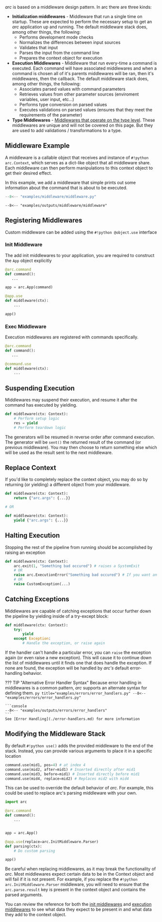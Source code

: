 *arc* is based on a middleware design pattern. In arc there are three kinds:

- **Initialization middlewares** - Middleware that run a single time on startup. These are expected to perform the necessary setup to get an *arc* application up and running. The default middleware stack does, among other things, the following:
    - Performs development mode checks
    - Normalizes the differences between input sources
    - Validates that input
    - Parses the input from the command line
    - Prepares the context object for execution
- **Execution Middlewares** - Middleware that run every-time a command is executed. Each command will have associated middlewares and when a command is chosen all of it's parents middlewares will be ran, then it's middlewares, then the callback. The default middleware stack does, among other things, the following:
    - Associates parsed values with command parameters
    - Retrieves values from other parameter sources (enviroment variables, user input, etc...)
    - Performs type conversion on parsed values
    - Executes validations on parsed values (ensures that they meet the requirements of the parameter)
- **Type Middlewares** - [Middlewares that operate on the type level](./parameters/types/type-middleware.md). These middlewares are unique and will not be covered on this page. But they are used to add validations / transformations to a type.


## Middleware Example
A middleware is a callable object that receives and instance of `#!python arc.Context`, which serves as a dict-like object that all middleware share. Each middleware can then perform manipulations to this context object to get their desired effect.

In this example, we add a middleware that simple prints out some information about the command that is about to be executed.

```py title="examples/middleware/middleware.py"
--8<-- "examples/middleware/middleware.py"
```

```console
--8<-- "examples/outputs/middleware/middleware"
```


## Registering Middlewares
Custom middleware can be added using the `#!python @object.use` interface

### Init Middleware
The add init middlewares to your application, you are required to construct the `App` object explicitly
```py
@arc.command
def command():
   ...

app = arc.App(command)

@app.use
def middleware(ctx):
    ...

app()
```
### Exec Middleware
Execution middlewares are registered with commands specifically.

```py
@arc.command
def command():
   ...

@command.use
def middleware(ctx):
    ...
```

## Suspending Execution
Middlewares may suspend their execution, and resume it after the command has executed by yielding.
```py
def middleware(ctx: Context):
	# Perform setup logic
	res = yield
	# Perform teardown logic
```

The generators will be resumed in reverse order after command execution. The generator will be `sent()` the returned result of the command (or previous middleware). You may then choose to return something else which will be used as the result sent to the next middleware.

## Replace Context
If you'd like to completely replace the context object, you may do so by returning (or yielding) a different object from your middleware.

```py
def middleware(ctx: Context):
	return {"arc.args": {...}}

# OR

def middleware(ctx: Context):
	yield {"arc.args": {...}}
```

## Halting Execution
Stopping the rest of the pipeline from running should be accomplished by raising an exception
```py
def middleware(ctx: Context):
	arc.exit(1, "Something bad occured") # raises a SystemExit
	# OR
	raise arc.ExecutionError("Something bad occured") # If you want an exception that other middlewares can catch
	# OR
	raise CustomException(...)
```

## Catching Exceptions
Middlewares are capable of catching exceptions that occur further down the pipeline by yielding inside of a try-except block:
```py
def middleware(ctx: Context):
    try:
        yield
    except Exception:
        # Handle the exception, or raise again
```


If the handler can't handle a particular error, you can `raise` the exception again (or even raise a new exception). This will cause it to continue down the list of middlewares until it finds one that does handle the exception. If none are found, the exception will be handled by *arc's* default error-handling behavior.

??? TIP "Alternative Error Handler Syntax"
    Because error handling in middlewares is a common pattern, *arc* supports
    an alternate syntax for defining them.
    ```py title="examples/errors/error_handlers.py"
    --8<-- "examples/errors/error_handlers.py"
    ```

    ```console
    --8<-- "examples/outputs/errors/error_handlers"
    ```
    See [Error Handling](./error-handlers.md) for more information


## Modifying the Middleware Stack
By default `#!python use()` adds the provided middleware to the end of the stack. Instead, you can provide various arguments to place it in a specific location

```py
command.use(mid1, pos=4) # at index 4
command.use(mid2, after=mid1) # Inserted directly after mid1
command.use(mid3, before=mid1) # Inserted directly before mid1
command.use(mid4, replace=mid2) # Replaces mid2 with mid4
```

This can be used to override the default behavior of *arc*. For example, this could be used to replace arc's parsing middleware with your own.


```py
import arc

@arc.command
def command():
    ...


app = arc.App()

@app.use(replace=arc.InitMiddleware.Parser)
def parsing(ctx):
    # Do custom parsing

app()
```

Be careful when replacing middlewares, as it may break the functionality of *arc*. Most middlewares expect certain data to be in the Context object and will fail if it is not present. For example, if you replace the `#!python arc.InitMiddleware.Parser` middleware, you will need to ensure that the `arc.parse.result` key is present in the context object and contains the parsed arguments.

You can review the reference for both the [init middlewares](../reference/runtime/init.md) and [execution middlewares](../reference/runtime/exec.md) to see what data they expect to be present in and what data they add to the context object.
